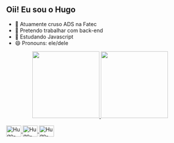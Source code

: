 ## Oii! Eu sou o Hugo

- 🔭 Atuamente cruso ADS na Fatec
- 🌱 Pretendo trabalhar com back-end
- 👯 Estudando Javascript
- 😄 Pronouns: ele/dele

<div align="center">
  <a href="https://github.com/0MiniPorrinha">
  <img height="180em" src="https://github-readme-stats.vercel.app/api?username=0MiniPorrinha&show_icons=true&theme=aura&include_all_commits=true&count_private=true"/>
  <img height="180em" src="https://github-readme-stats.vercel.app/api/top-langs/?username=0MiniPorrinha&layout=compact&langs_count=7&theme=aura"/>
</div>
  
  <div style="display: inline_block"><br>
  <img align="center" alt="Hugo-Python" height="30" width="40" src="https://cdn.jsdelivr.net/gh/devicons/devicon/icons/python/python-original.svg">
  <img align="center" alt="Hugo-Js" height="30" width="40" src="https://cdn.jsdelivr.net/gh/devicons/devicon/icons/javascript/javascript-original.svg">
  <img align="center" alt="Hugo-Node" height="30" width="40" src="https://cdn.jsdelivr.net/gh/devicons/devicon/icons/nodejs/nodejs-original.svg">
</div>
  
  ##
